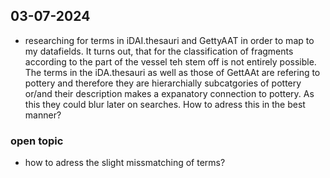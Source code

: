 
## 03-07-2024

* researching for terms in iDAI.thesauri and GettyAAT in order to map to my datafields. It turns out, that for the classification of fragments according to the part of the vessel teh stem off is not entirely possible. The terms in the iDA.thesauri as well as those of GettAAt are refering to pottery and therefore they are hierarchially subcatgories of pottery or/and their description makes a expanatory connection to pottery. As this they could blur later on searches. How to adress this in the best manner?

### open topic

* how to adress the slight missmatching of terms?

